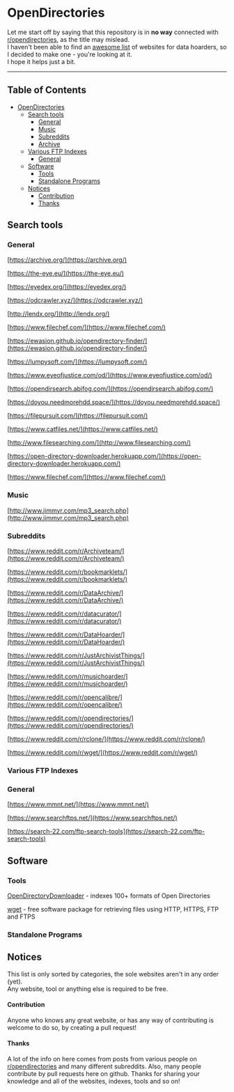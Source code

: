 # OpenDirectories

Let me start off by saying that this repository is in **no way** connected with [r/opendirectories](https://www.reddit.com/r/opendirectories), as the title may mislead.  
I haven't been able to find an [awesome list](https://github.com/sindresorhus/awesome) of websites for data hoarders, so I decided to make one - you're looking at it.  
I hope it helps just a bit.

---

## Table of Contents

- [OpenDirectories](#opendirectories)
    - [Search tools](#search-tools)
        - [General](#general)
        - [Music](#music)
        - [Subreddits](#subreddits)
        - [Archive](#archive-sites)
    - [Various FTP Indexes](#various-ftp-indexes)
        - [General](#general-1)
    - [Software](#software)
        - [Tools](#tools)
        - [Standalone Programs](#standalone-programs)
    - [Notices](#notices)
        - [Contribution](#contribution)
        - [Thanks](#thanks)

## Search tools

### General

[https://archive.org/](https://archive.org/)

[https://the-eye.eu/](https://the-eye.eu/)

[https://eyedex.org/](https://eyedex.org/)

[https://odcrawler.xyz/](https://odcrawler.xyz/)

[http://lendx.org/](http://lendx.org/)

[https://www.filechef.com/](https://www.filechef.com/)

[https://ewasion.github.io/opendirectory-finder/](https://ewasion.github.io/opendirectory-finder/)

[https://lumpysoft.com/](https://lumpysoft.com/)

[https://www.eyeofjustice.com/od/](https://www.eyeofjustice.com/od/)

[https://opendirsearch.abifog.com/](https://opendirsearch.abifog.com/)

[https://doyou.needmorehdd.space/](https://doyou.needmorehdd.space/)

[https://filepursuit.com/](https://filepursuit.com/)

[https://www.catfiles.net/](https://www.catfiles.net/)

[http://www.filesearching.com/](http://www.filesearching.com/)

[https://open-directory-downloader.herokuapp.com/](https://open-directory-downloader.herokuapp.com/)

[https://www.filechef.com/](https://www.filechef.com/)

### Music

[http://www.jimmyr.com/mp3_search.php](http://www.jimmyr.com/mp3_search.php)

### Subreddits

[https://www.reddit.com/r/Archiveteam/](https://www.reddit.com/r/Archiveteam/)

[https://www.reddit.com/r/bookmarklets/](https://www.reddit.com/r/bookmarklets/)

[https://www.reddit.com/r/DataArchive/](https://www.reddit.com/r/DataArchive/)

[https://www.reddit.com/r/datacurator/](https://www.reddit.com/r/datacurator/)

[https://www.reddit.com/r/DataHoarder/](https://www.reddit.com/r/DataHoarder/)

[https://www.reddit.com/r/JustArchivistThings/](https://www.reddit.com/r/JustArchivistThings/)

[https://www.reddit.com/r/musichoarder/](https://www.reddit.com/r/musichoarder/)

[https://www.reddit.com/r/opencalibre/](https://www.reddit.com/r/opencalibre/)

[https://www.reddit.com/r/opendirectories/](https://www.reddit.com/r/opendirectories/)

[https://www.reddit.com/r/rclone/](https://www.reddit.com/r/rclone/)

[https://www.reddit.com/r/wget/](https://www.reddit.com/r/wget/)



### Various FTP Indexes

### General

[https://www.mmnt.net/](https://www.mmnt.net/)

[https://www.searchftps.net/](https://www.searchftps.net/)

[https://search-22.com/ftp-search-tools](https://search-22.com/ftp-search-tools)

## Software

### Tools

[OpenDirectoryDownloader](https://github.com/KoalaBear84/OpenDirectoryDownloader/) - indexes 100+ formats of Open Directories

[wget](https://www.gnu.org/software/wget/) - free software package for retrieving files using HTTP, HTTPS, FTP and FTPS

### Standalone Programs

## Notices

This list is only sorted by categories, the sole websites aren't in any order (yet).  
Any website, tool or anything else is required to be free.

#### Contribution

Anyone who knows any great website, or has any way of contributing is welcome to do so, by creating a pull request!

#### Thanks

A lot of the info on here comes from posts from various people on [r/opendirectories](https://www.reddit.com/r/opendirectories) and many different subreddits. Also, many people contribute by pull requests here on github. Thanks for sharing your knowledge and all of the websites, indexes, tools and so on!

